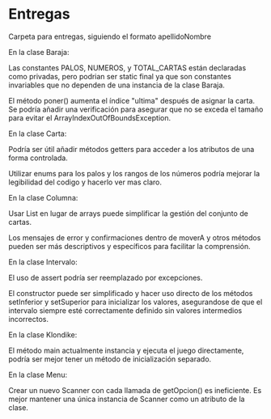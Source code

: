 # Entregas

Carpeta para entregas, siguiendo el formato apellidoNombre


En la clase Baraja:

Las constantes PALOS, NUMEROS, y TOTAL_CARTAS están declaradas como privadas, pero podrian ser static final
ya que son constantes invariables que no dependen de una instancia de la clase Baraja.

El método poner() aumenta el índice "ultima" después de asignar la carta. Se podría añadir una verificación
para asegurar que no se exceda el tamaño para evitar el ArrayIndexOutOfBoundsException.


En la clase Carta: 

Podría ser útil añadir métodos getters para acceder a los atributos de una forma controlada.

Utilizar enums para los palos y los rangos de los números podría mejorar la legibilidad del
codigo y hacerlo ver mas claro.


En la clase Columna:

Usar List<Carta> en lugar de arrays puede simplificar la gestión del conjunto de cartas.

Los mensajes de error y confirmaciones dentro de moverA y otros métodos pueden ser más
descriptivos y específicos para facilitar la comprensión.


En la clase Intervalo:

El uso de assert podría ser reemplazado por excepciones.

El constructor puede ser simplificado y hacer uso directo de los métodos setInferior y
setSuperior para inicializar los valores, asegurandose de que el intervalo siempre esté 
correctamente definido sin valores intermedios incorrectos.


En la clase Klondike:

El método main actualmente instancia y ejecuta el juego directamente,
podría ser mejor tener un método de inicialización separado.


En la clase Menu:

Crear un nuevo Scanner con cada llamada de getOpcion() es ineficiente.
Es mejor mantener una única instancia de Scanner como un atributo de la clase.








